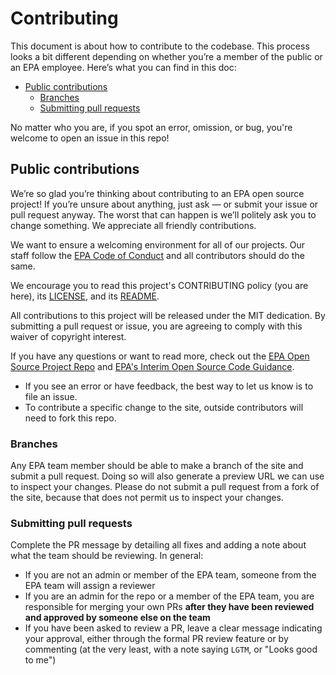# Contributing

This document is about how to contribute to the codebase. This process looks a bit different depending on whether you’re a member of the public or an EPA employee. Here’s what you can find in this doc:

* [Public contributions](#public-contributions)
  * [Branches](#branches)
  * [Submitting pull requests](#submitting-pull-requests)

No matter who you are, if you spot an error, omission, or bug, you're welcome to open an issue in this repo!

## Public contributions

We’re so glad you’re thinking about contributing to an EPA open source project! If you’re unsure about anything, just ask — or submit your issue or pull request anyway. The worst that can happen is we’ll politely ask you to change something. We appreciate all friendly contributions.

We want to ensure a welcoming environment for all of our projects. Our staff follow the [EPA Code of Conduct](CODE_OF_CONDUCT.md) and all contributors should do the same.

We encourage you to read this project's CONTRIBUTING policy (you are here), its [LICENSE](LICENSE.md), and its [README](README.md).

All contributions to this project will be released under the MIT dedication. By submitting a pull request or issue, you are agreeing to comply with this waiver of copyright interest.

If you have any questions or want to read more, check out the [EPA Open Source Project Repo](https://github.com/USEPA/open-source-projects) and [EPA's Interim Open Source Code Guidance](https://developer.epa.gov/guide/open-source-code/).

* If you see an error or have feedback, the best way to let us know is to file an issue.
* To contribute a specific change to the site, outside contributors will need to fork this repo.

### Branches

Any EPA team member should be able to make a branch of the site and submit a pull request. Doing so will also generate a preview URL we can use to inspect your changes. Please do not submit a pull request from a fork of the site, because that does not permit us to inspect your changes.

### Submitting pull requests

Complete the PR message by detailing all fixes and adding a note about what the team should be reviewing. In general:

* If you are not an admin or member of the EPA team, someone from the EPA team will assign a reviewer
* If you are an admin for the repo or a member of the EPA team, you are responsible for merging your own PRs **after they have been reviewed and approved by someone else on the team**
* If you have been asked to review a PR, leave a clear message indicating your approval, either through the formal PR review feature or by commenting (at the very least, with a note saying `LGTM`, or "Looks good to me")

